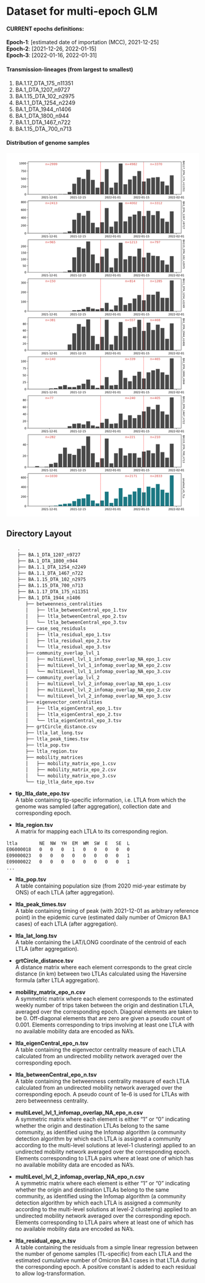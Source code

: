# Dataset for multi-epoch GLM
#### CURRENT epochs definitions: <br />
**Epoch-1**:	[estimated date of importation (MCC), 2021-12-25]<br />
**Epoch-2**:	[2021-12-26, 2022-01-15]<br />
**Epoch-3**:	[2022-01-16, 2022-01-31]

#### Transmission-lineages (from largest to smallest)
1. BA.1.17_DTA_175_n11351
2. BA.1_DTA_1207_n9727
3. BA.1.15_DTA_102_n2975
4. BA.1.1_DTA_1254_n2249
5. BA.1_DTA_1944_n1406
6. BA.1_DTA_1800_n944
7. BA.1.1_DTA_1467_n722
8. BA.1.15_DTA_700_n713

#### Distribution of genome samples
<img src="https://github.com/joetsui1994/omicron-glm-epoch/blob/main/sept19_epoch_glm_TL_sample_counts.png" width="700">

## Directory Layout
```
	.
	├── BA.1_DTA_1207_n9727
	├── BA.1_DTA_1800_n944
	├── BA.1.1_DTA_1254_n2249
	├── BA.1.1_DTA_1467_n722
	├── BA.1.15_DTA_102_n2975
	├── BA.1.15_DTA_700_n713
	├── BA.1.17_DTA_175_n11351
	├── BA.1_DTA_1944_n1406
	   ├── betweenness_centralities
	   │   ├── ltla_betweenCentral_epo_1.tsv
	   │   ├── ltla_betweenCentral_epo_2.tsv
	   │   └── ltla_betweenCentral_epo_3.tsv
	   ├── case_seq_residuals
	   │   ├── ltla_residual_epo_1.tsv
	   │   ├── ltla_residual_epo_2.tsv
	   │   └── ltla_residual_epo_3.tsv
	   ├── community_overlap_lvl_1
	   │   ├── multiLevel_lvl_1_infomap_overlap_NA_epo_1.csv
	   │   ├── multiLevel_lvl_1_infomap_overlap_NA_epo_2.csv
	   │   └── multiLevel_lvl_1_infomap_overlap_NA_epo_3.csv
	   ├── community_overlap_lvl_2
	   │   ├── multiLevel_lvl_2_infomap_overlap_NA_epo_1.csv
	   │   ├── multiLevel_lvl_2_infomap_overlap_NA_epo_2.csv
	   │   └── multiLevel_lvl_2_infomap_overlap_NA_epo_3.csv
	   ├── eigenvector_centralities
	   │   ├── ltla_eigenCentral_epo_1.tsv
	   │   ├── ltla_eigenCentral_epo_2.tsv
	   │   └── ltla_eigenCentral_epo_3.tsv
	   ├── grtCircle_distance.csv
	   ├── ltla_lat_long.tsv
	   ├── ltla_peak_times.tsv
	   ├── ltla_pop.tsv
	   ├── ltla_region.tsv
	   ├── mobility_matrices
	   │   ├── mobility_matrix_epo_1.csv
	   │   ├── mobility_matrix_epo_2.csv
	   │   └── mobility_matrix_epo_3.csv
	   └── tip_ltla_date_epo.tsv
```

- **tip_ltla_date_epo.tsv**<br />
A table containing tip-specific information, i.e. LTLA from which the genome was sampled (after aggregation), collection date and corresponding epoch.

- **ltla_region.tsv**<br />
A matrix for mapping each LTLA to its corresponding region.
```
ltla		NE	NW	YH	EM	WM	SW	E	SE	L
E06000018	0	0	0	1	0	0	0	0	0
E09000023	0	0	0	0	0	0	0	0	1
E09000022	0	0	0	0	0	0	0	0	1
...
```

- **ltla_pop.tsv**<br />
A table containing population size (from 2020 mid-year estimate by ONS) of each LTLA (after aggregation).

- **ltla_peak_times.tsv**<br />
A table containing timing of peak (with 2021-12-01 as arbitrary reference point) in the epidemic curve (estimated daily number of Omicron BA.1 cases) of each LTLA (after aggregation).

- **ltla_lat_long.tsv**<br />
A table containing the LAT/LONG coordinate of the centroid of each LTLA (after aggregation).

- **grtCircle_distance.tsv**<br />
A distance matrix where each element corresponds to the great circle distance (in km) between two LTLAs calculated using the Haversine formula (after LTLA aggregation).

- **mobility_matrix_epo_n.csv**<br />
A symmetric matrix where each element corresponds to the estimated weekly number of trips taken between the origin and destination LTLA, averaged over the corresponding epoch. Diagonal elements are taken to be 0. Off-diagonal elements that are zero are given a pseudo count of 0.001. Elements corresponding to trips involving at least one LTLA with no available mobility data are encoded as NA’s.

- **ltla_eigenCentral_epo_n.tsv**<br />
A table containing the eigenvector centrality measure of each LTLA calculated from an undirected mobility network averaged over the corresponding epoch.

- **ltla_betweenCentral_epo_n.tsv**<br />
A table containing the betweenness centrality measure of each LTLA calculated from an undirected mobility network averaged over the corresponding epoch. A pseudo count of 1e-6 is used for LTLAs with zero betweenness centrality.

- **multiLevel_lvl_1_infomap_overlap_NA_epo_n.csv**<br />
A symmetric matrix where each element is either “1” or “0” indicating whether the origin and destination LTLAs belong to the same community, as identified using the Infomap algorithm (a community detection algorithm by which each LTLA is assigned a community according to the multi-level solutions at level-1 clustering) applied to an undirected mobility network averaged over the corresponding epoch. Elements corresponding to LTLA pairs where at least one of which has no available mobility data are encoded as NA’s. 

- **multiLevel_lvl_2_infomap_overlap_NA_epo_n.csv**<br />
A symmetric matrix where each element is either “1” or “0” indicating whether the origin and destination LTLAs belong to the same community, as identified using the Infomap algorithm (a community detection algorithm by which each LTLA is assigned a community according to the multi-level solutions at level-2 clustering) applied to an undirected mobility network averaged over the corresponding epoch. Elements corresponding to LTLA pairs where at least one of which has no available mobility data are encoded as NA’s. 

- **ltla_residual_epo_n.tsv**<br />
A table containing the residuals from a simple linear regression between the number of genome samples (TL-specific) from each LTLA and the estimated cumulative number of Omicron BA.1 cases in that LTLA during the corresponding epoch. A positive constant is added to each residual to allow log-transformation.

